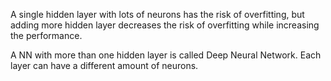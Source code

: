 

A single hidden layer with lots of neurons has the risk of overfitting, but adding more hidden layer decreases the risk of overfitting while increasing the performance. 

A NN with more than one hidden layer is called Deep Neural Network. Each layer can have a different amount of neurons.
